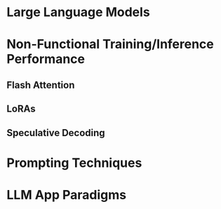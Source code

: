 Large Language Models
=====================


# Non-Functional Training/Inference Performance
## Flash Attention
## LoRAs
## Speculative Decoding

# Prompting Techniques

# LLM App Paradigms 
